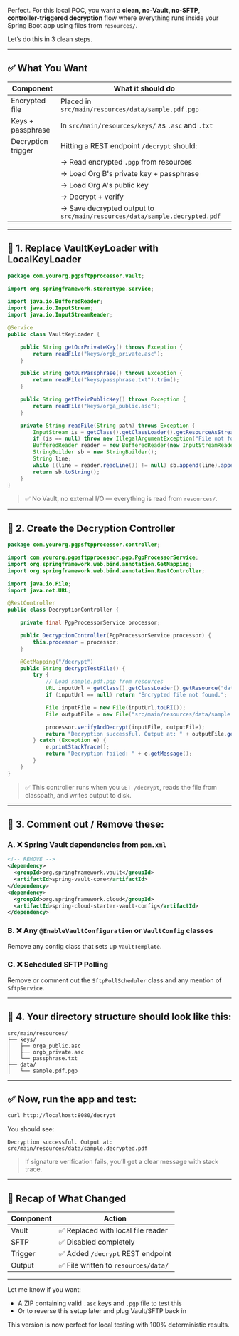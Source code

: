 Perfect. For this local POC, you want a **clean, no-Vault, no-SFTP**, **controller-triggered decryption** flow where everything runs inside your Spring Boot app using files from `resources/`.

Let’s do this in 3 clean steps.

---

## ✅ What You Want

| Component          | What it should do                                                         |
| ------------------ | ------------------------------------------------------------------------- |
| Encrypted file     | Placed in `src/main/resources/data/sample.pdf.pgp`                        |
| Keys + passphrase  | In `src/main/resources/keys/` as `.asc` and `.txt`                        |
| Decryption trigger | Hitting a REST endpoint `/decrypt` should:                                |
|                    | → Read encrypted `.pgp` from resources                                    |
|                    | → Load Org B's private key + passphrase                                   |
|                    | → Load Org A's public key                                                 |
|                    | → Decrypt + verify                                                        |
|                    | → Save decrypted output to `src/main/resources/data/sample.decrypted.pdf` |

---

## 🔨 1. Replace VaultKeyLoader with LocalKeyLoader

```java
package com.yourorg.pgpsftpprocessor.vault;

import org.springframework.stereotype.Service;

import java.io.BufferedReader;
import java.io.InputStream;
import java.io.InputStreamReader;

@Service
public class VaultKeyLoader {

    public String getOurPrivateKey() throws Exception {
        return readFile("keys/orgb_private.asc");
    }

    public String getOurPassphrase() throws Exception {
        return readFile("keys/passphrase.txt").trim();
    }

    public String getTheirPublicKey() throws Exception {
        return readFile("keys/orga_public.asc");
    }

    private String readFile(String path) throws Exception {
        InputStream is = getClass().getClassLoader().getResourceAsStream(path);
        if (is == null) throw new IllegalArgumentException("File not found: " + path);
        BufferedReader reader = new BufferedReader(new InputStreamReader(is));
        StringBuilder sb = new StringBuilder();
        String line;
        while ((line = reader.readLine()) != null) sb.append(line).append("\n");
        return sb.toString();
    }
}
```

> ✅ No Vault, no external I/O — everything is read from `resources/`.

---

## 🧾 2. Create the Decryption Controller

```java
package com.yourorg.pgpsftpprocessor.controller;

import com.yourorg.pgpsftpprocessor.pgp.PgpProcessorService;
import org.springframework.web.bind.annotation.GetMapping;
import org.springframework.web.bind.annotation.RestController;

import java.io.File;
import java.net.URL;

@RestController
public class DecryptionController {

    private final PgpProcessorService processor;

    public DecryptionController(PgpProcessorService processor) {
        this.processor = processor;
    }

    @GetMapping("/decrypt")
    public String decryptTestFile() {
        try {
            // Load sample.pdf.pgp from resources
            URL inputUrl = getClass().getClassLoader().getResource("data/sample.pdf.pgp");
            if (inputUrl == null) return "Encrypted file not found.";

            File inputFile = new File(inputUrl.toURI());
            File outputFile = new File("src/main/resources/data/sample.decrypted.pdf");

            processor.verifyAndDecrypt(inputFile, outputFile);
            return "Decryption successful. Output at: " + outputFile.getPath();
        } catch (Exception e) {
            e.printStackTrace();
            return "Decryption failed: " + e.getMessage();
        }
    }
}
```

> ✅ This controller runs when you `GET /decrypt`, reads the file from classpath, and writes output to disk.

---

## 🚫 3. Comment out / Remove these:

### A. ❌ Spring Vault dependencies from `pom.xml`

```xml
<!-- REMOVE -->
<dependency>
  <groupId>org.springframework.vault</groupId>
  <artifactId>spring-vault-core</artifactId>
</dependency>
<dependency>
  <groupId>org.springframework.cloud</groupId>
  <artifactId>spring-cloud-starter-vault-config</artifactId>
</dependency>
```

### B. ❌ Any `@EnableVaultConfiguration` or `VaultConfig` classes

Remove any config class that sets up `VaultTemplate`.

### C. ❌ Scheduled SFTP Polling

Remove or comment out the `SftpPollScheduler` class and any mention of `SftpService`.

---

## 📁 4. Your directory structure should look like this:

```
src/main/resources/
├── keys/
│   ├── orga_public.asc
│   ├── orgb_private.asc
│   └── passphrase.txt
├── data/
│   └── sample.pdf.pgp
```

---

## ✅ Now, run the app and test:

```bash
curl http://localhost:8080/decrypt
```

You should see:

```
Decryption successful. Output at: src/main/resources/data/sample.decrypted.pdf
```

> If signature verification fails, you’ll get a clear message with stack trace.

---

## 🔄 Recap of What Changed

| Component | Action                              |
| --------- | ----------------------------------- |
| Vault     | ✅ Replaced with local file reader   |
| SFTP      | ✅ Disabled completely               |
| Trigger   | ✅ Added `/decrypt` REST endpoint    |
| Output    | ✅ File written to `resources/data/` |

---

Let me know if you want:

* A ZIP containing valid `.asc` keys and `.pgp` file to test this
* Or to reverse this setup later and plug Vault/SFTP back in

This version is now perfect for local testing with 100% deterministic results.
